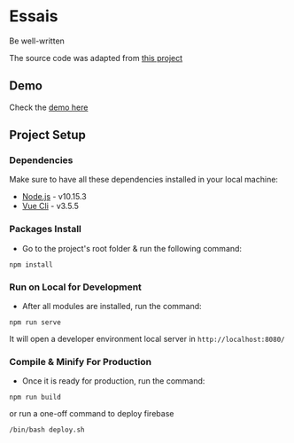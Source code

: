 # Essais  
Be well-written

The source code was adapted from [this project](ttps://github.com/Manuel-Suarez-Abascal/translator-vuejs)
## Demo 
Check the [demo here](https://vn-essais.web.app/)  

## Project Setup

### Dependencies

Make sure to have all these dependencies installed in your local machine:

- [Node.js](https://nodejs.org/en/) - v10.15.3
- [Vue Cli](https://cli.vuejs.org/guide/installation.html) - v3.5.5

### Packages Install 

- Go to the project's root folder & run the following command:
```
npm install
```

### Run on Local for Development

- After all modules are installed, run the command:
```
npm run serve
```
It will open a developer environment local server in ```http://localhost:8080/```

### Compile & Minify For Production ###

- Once it is ready for production, run the command:

```
npm run build
```

or run a one-off command to deploy firebase

```
/bin/bash deploy.sh
```